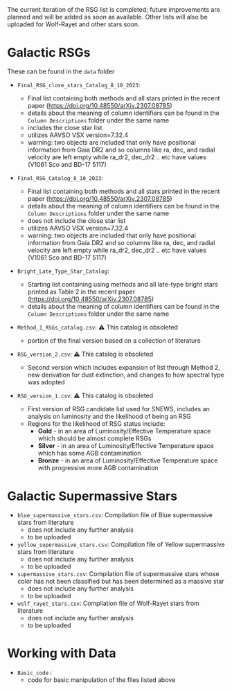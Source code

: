 ## 
The current iteration of the RSG list is completed; future improvements are planned and will be added as soon as available. 
Other lists will also be uploaded for Wolf-Rayet and other stars soon.

# Galactic RSGs 

These can be found in the `data` folder

- `Final_RSG_close_stars_Catalog_8_10_2023`:
    - Final list containing both methods and all stars printed in the recent paper (https://doi.org/10.48550/arXiv.2307.08785)
    - details about the meaning of column identifiers can be found in the `Column Descriptions` folder under the same name
    - includes the close star list
    - utilizes AAVSO VSX version=7.32.4
    - warning: two objects are included that only have positional information from Gaia DR2 and so columns like ra, dec, and radial velocity are left empty while ra_dr2, dec_dr2 .. etc have values (V1061 Sco and BD-17 5117)
- `Final_RSG_Catalog_8_10_2023`:
    - Final list containing both methods and all stars printed in the recent paper (https://doi.org/10.48550/arXiv.2307.08785)
    - details about the meaning of column identifiers can be found in the `Column Descriptions` folder under the same name
    - does not include the close star list
    - utilizes AAVSO VSX version=7.32.4
    - warning: two objects are included that only have positional information from Gaia DR2 and so columns like ra, dec, and radial velocity are left empty while ra_dr2, dec_dr2 .. etc have values (V1061 Sco and BD-17 5117)
- `Bright_Late_Type_Star_Catalog`:
    - Starting list containing using methods and all late-type bright stars printed  as Table 2 in the recent paper (https://doi.org/10.48550/arXiv.2307.08785)
    - details about the meaning of column identifiers can be found in the `Column Descriptions` folder under the same name

- `Method_1_RSGs_catalog.csv`: :warning: This catalog is obsoleted
   - portion of the final version based on a collection of literature 

- `RSG_version_2.csv`: :warning: This catalog is obsoleted
    - Second version which includes expansion of list through Method 2, new derivation for dust extinction, and changes to how spectral type was adopted
   
- `RSG_version_1.csv`: :warning: This catalog is obsoleted
   - First version of RSG candidate list used for SNEWS, includes an analysis on luminosity and the likelihood of being an RSG
   - Regions for the likelihood of RSG status include: 
      - **Gold** - in an area of Luminosity/Effective Temperature space which should be almost complete RSGs
      - **Silver** - in an area of Luminosity/Effective Temperature space which has some AGB contamination
      - **Bronze** - in an area of Luminosity/Effective Temperature space with progressive more AGB contamination


# Galactic Supermassive Stars

- `blue_supermassive_stars.csv`: Compilation file of Blue supermassive stars from literature 
  - does not include any further analysis 
  - to be uploaded
- `yellow_supermassive_stars.csv`: Compilation file of Yellow supermassive stars from literature 
  - does not include any further analysis
  - to be uploaded
- `supermassive_stars.csv`: Compilation file of supermassive stars whose color has not been classified but has been determined as a massive star 
   - does not include any further analysis
   - to be uploaded
- `wolf_rayet_stars.csv`: Compilation file of Wolf-Rayet stars from literature
  - does not include any further analysis
  - to be uploaded

# Working with Data
- `Basic_code` :
  - code for basic manipulation of the files listed above
  


